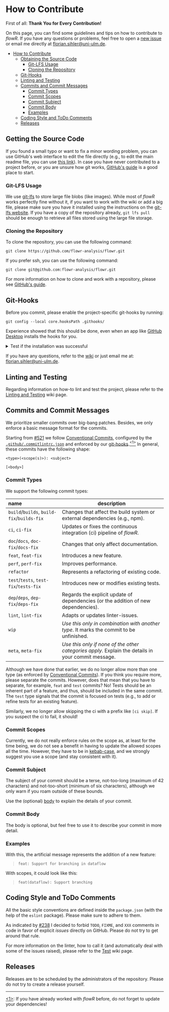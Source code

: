 # How to Contribute

First of all: **Thank You for Every Contribution!**

On this page, you can find some guidelines and tips on how to contribute to *flowR*. If you have any questions or
problems, feel free to open a [new issue](https://github.com/flowr-analysis/flowr/issues/new/choose) or email me
directly at <florian.sihler@uni-ulm.de>.

- [How to Contribute](#how-to-contribute)
    - [Obtaining the Source Code](#obtaining-the-source-code)
        - [Git-LFS Usage](#git-lfs-usage)
        - [Cloning the Repository](#cloning-the-repository)
    - [Git-Hooks](#git-hooks)
    - [Linting and Testing](#linting-and-testing)
    - [Commits and Commit Messages](#commits-and-commit-messages)
        - [Commit Types](#commit-types)
        - [Commit Scopes](#commit-scopes)
        - [Commit Subject](#commit-subject)
        - [Commit Body](#commit-body)
        - [Examples](#examples)
    - [Coding Style and ToDo Comments](#coding-style-and-todo-comments)
    - [Releases](#releases)

## Getting the Source Code

If you found a small typo or want to fix a minor wording problem,
you can use GitHub's web interface to edit the file directly (e.g., to edit the main readme file, you can
use [this link](https://github.com/flowr-analysis/flowr/edit/main/README.md)).
In case you have never contributed to a project before, or you are unsure how git works, [GitHub's guide][github-guide]
is a good place to start.

### Git-LFS Usage

We use [git-lfs](https://git-lfs.github.com/) to store large file blobs (like images). While most of *flowR* works
perfectly fine without it, if you want to work with the wiki or add a big file, please make sure you have it installed
using the instructions on the [git-lfs website](https://git-lfs.com/).
If you have a copy of the repository already, `git lfs pull` should be enough to retrieve all files stored using the
large file storage.

### Cloning the Repository

To clone the repository, you can use the following command:

```shell
git clone https://github.com/flowr-analysis/flowr.git
```

If you prefer ssh, you can use the following command:

```shell
git clone git@github.com:flowr-analysis/flowr.git
```

For more information on how to clone and work with a repository, please see [GitHub's guide][github-guide].

## Git-Hooks

Before you commit, please enable the project-specific git-hooks by running:

```shell
git config --local core.hooksPath .githooks/
```

Experience showed that this should be done,
even when an app like [GitHub Desktop](https://desktop.github.com/) installs the hooks for you.

<details>
<summary> Test if the installation was successful </summary>

After running the command, try the fulling dry run of a push to see if the hooks are working:

```shell
git push --dry-run
```

The output should be either an error that `npm` could not be found (if you have not set up that yet),
or something like this (it can be that there is an initial copy stage if the working tree is deemed to be unclean):

```text
Linting project (local mode)...

> flowr@1.3.1 lint-local
> npm run lint -- --rule "no-warning-comments: off"

...
```

</details>

If you have any questions, refer to the [wiki](https://github.com/flowr-analysis/flowr/wiki) or just email me
at: <florian.sihler@uni-ulm.de>.

## Linting and Testing

Regarding information on how-to lint and test the project,
please refer to the [Linting and Testing](https://github.com/flowr-analysis/flowr/wiki/Linting-and-Testing) wiki page.

## Commits and Commit Messages

We prioritize smaller commits over big-bang patches. Besides, we only enforce a basic message format for the commits.

Starting from [#521](https://github.com/flowr-analysis/flowr/pull/521) we
follow [Conventional Commits](https://www.conventionalcommits.org/en/v1.0.0/),
configured by the [
`.github/.commitlintrc.json`](https://github.com/flowr-analysis/flowr/blob/main/.github/.commitlintrc.json)
and enforced by our [git-hooks](#git-hooks).<a href="#note1" id="note1ref"><sup>&lt;1&gt;</sup></a>
In general, these commits have the following shape:

```text
<type>(<scope(s)>): <subject>

[<body>]
```

### Commit Types

We support the following commit types:

| name                                       | description                                                                                        |
|:-------------------------------------------|----------------------------------------------------------------------------------------------------|
| `build`/`builds`, `build-fix`/`builds-fix` | Changes that affect the build system or external dependencies (e.g., npm).                         |
| `ci`, `ci-fix`                             | Updates or fixes the continuous integration (ci) pipeline of *flowR*.                              |
| `doc`/`docs`, `doc-fix`/`docs-fix`         | Changes that only affect documentation.                                                            |
| `feat`, `feat-fix`                         | Introduces a new feature.                                                                          |
| `perf`, `perf-fix`                         | Improves performance.                                                                              |
| `refactor`                                 | Represents a refactoring of existing code.                                                         |
| `test`/`tests`, `test-fix`/`tests-fix`     | Introduces new or modifies existing tests.                                                         |
| `dep`/`deps`, `dep-fix`/`deps-fix`         | Regards the explicit update of dependencies (or the addition of new dependencies).                 |
| `lint`, `lint-fix`                         | Adapts or updates linter-issues.                                                                   |
| `wip`                                      | *Use this only in combination with another type*. It marks the commit to be unfinished.            |
| `meta`, `meta-fix`                         | *Use this only if none of the other categories apply*. Explain the details in your commit message. |

Although we have done that earlier, we do no longer allow more than one type (as enforced
by [Conventional Commits](https://www.conventionalcommits.org/en/v1.0.0/)).
If you think you require more, please separate the commits. 
However, does that mean that you have to separate, for example, `feat` and `test` commits? No!
Tests should be an inherent part of a feature, and thus, should be included in the same commit. The `test` type signals
that the commit is focused on tests (e.g., to add or refine tests for an existing feature).

Similarly, we no longer allow skipping the ci with a prefix like `[ci skip]`. If you suspect the ci to fail, it should!

### Commit Scopes

Currently, we do not really enforce rules on the scope as, at least for the time being, we do not see a benefit in having
to update the allowed scopes all the time. However, they have to be
in [kebab-case](https://www.theserverside.com/definition/Kebab-case), and we strongly suggest you use a scope (and stay
consistent with it).

### Commit Subject

The subject of your commit should be a terse, not-too-long (maximum of 42 characters) and not-too-short 
(minimum of six characters), although we only warn if you roam outside of these bounds.

Use the (optional) [body](#commit-body) to explain the details of your commit.

### Commit Body

The body is optional, but feel free to use it to describe your commit in more detail.

### Examples

With this, the artificial message represents the addition of a new feature:

> `feat: Support for branching in dataflow`

With scopes, it could look like this:

> `feat(dataflow): Support branching`

## Coding Style and ToDo Comments

All the basic style conventions are defined inside the `package.json` (with the help of the `eslint` package). Please
make sure to adhere to them.

As indicated by [#238](https://github.com/flowr-analysis/flowr/issues/238) I decided to forbid `TODO`, `FIXME`, and `XXX` comments in code in favor of explicit *issues* directly on GitHub.
Please do not try to get around that rule.

For more information on the linter, how to call it (and automatically deal with some of the issues raised),
please refer to the [Test](https://github.com/flowr-analysis/flowr/wiki/Linting-and-Testing) wiki page.

## Releases

Releases are to be scheduled by the administrators of the repository. Please do not try to create a release yourself.

-----
<a id="note1" href="#note1ref">&lt;1&gt;</a>: If you have already worked with *flowR* before, do not forget to update
your dependencies!

[github-guide]: https://docs.github.com/en/get-started/exploring-projects-on-github/contributing-to-a-project
